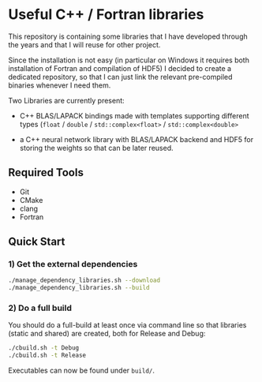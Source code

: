 # Useful C++ / Fortran libraries 

This repository is containing some libraries that I have developed through the years and that I will reuse for other project.

Since the installation is not easy (in particular on Windows it requires both installation of Fortran and compilation of HDF5) I decided to create a dedicated repository, so that I can just link the relevant pre-compiled binaries whenever I need them.

Two Libraries are currently present:

- C++ BLAS/LAPACK bindings made with templates supporting different types (`float` / `double` / `std::complex<float>` / `std::complex<double>` 

- a C++ neural network library with BLAS/LAPACK backend and HDF5 for storing the weights so that can be later reused.

## Required Tools

- Git
- CMake
- clang
- Fortran

## Quick Start

### 1) Get the external dependencies

```bash
./manage_dependency_libraries.sh --download
./manage_dependency_libraries.sh --build
```

### 2) Do a full build

You should do a full-build at least once via command line so that libraries (static and shared) are created, both for Release and Debug:

```bash
./cbuild.sh -t Debug
./cbuild.sh -t Release
```
Executables can now be found under `build/`.

